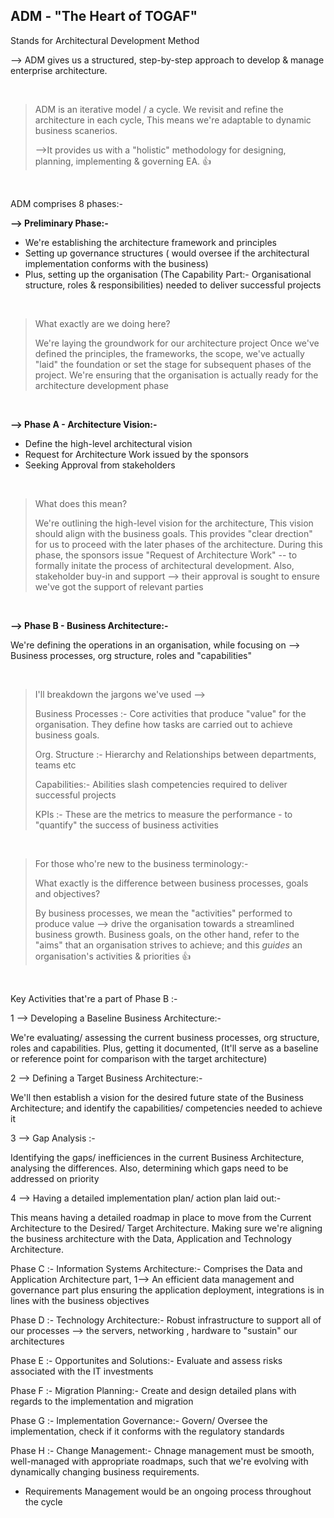  ## ADM - "The Heart of TOGAF"

Stands for Architectural Development Method

--> ADM gives us a structured, step-by-step approach to develop & manage enterprise architecture.

</br>

> ADM is an iterative model / a cycle. We revisit and refine the architecture in each cycle, This means we're adaptable to dynamic business scanerios.
>
> -->It provides us with a "holistic" methodology for designing, planning, implementing & governing EA. 👍

</br>

ADM comprises 8 phases:-

**--> Preliminary Phase:-**

- We're establishing the architecture framework and principles 
- Setting up governance structures ( would oversee if the architectural implementation conforms with the business)
- Plus, setting up the organisation (The Capability Part:- Organisational structure, roles & responsibilities) needed to deliver successful projects

</br>

> What exactly are we doing here?
>
> We're laying the groundwork for our architecture project
> Once we've defined the principles, the frameworks, the scope, we've actually "laid" the foundation or set the stage for subsequent phases of the project. We're ensuring that the organisation is actually ready for the architecture development phase

</br>

**--> Phase A - Architecture Vision:-** 

- Define the high-level architectural vision
- Request for Architecture Work issued by the sponsors
- Seeking Approval from stakeholders

</br>

> What does this mean?
>
> We're outlining the high-level vision for the architecture, This vision should align with the business goals. This provides "clear drection" for us to proceed with the later phases of the architecture. During this phase, the sponsors issue "Request of Architecture Work" -- to formally initate the process of architectural development. Also, stakeholder buy-in and support --> their approval is sought to ensure we've got the support of relevant parties

</br>

**--> Phase B - Business Architecture:-** 

We're defining the operations in an organisation, while focusing on --> Business processes, org structure, roles and "capabilities"

</br>

> I'll breakdown the jargons we've used -->
> 
> Business Processes :- Core activities that produce "value" for the organisation. They define how tasks are carried out to achieve business goals.
>
> Org. Structure :- Hierarchy and Relationships between departments, teams etc
>
> Capabilities:- Abilities slash competencies required to deliver successful projects
>
> KPIs :- These are the metrics to measure the performance - to "quantify" the success of business activities

</br>

> For those who're new to the business terminology:-
> 
> What exactly is the difference between business processes, goals and objectives?
>
> By business processes, we mean the "activities" performed to produce value --> drive the organisation towards a streamlined business growth. Business goals, on the other hand, refer to the "aims" that an organisation strives to achieve; and this _guides_ an organisation's activities & priorities 👍

</br>

Key Activities that're a part of Phase B :-

1 --> Developing a Baseline Business Architecture:- 

We're evaluating/ assessing the current business processes, org structure, roles and capabilities. Plus, getting it documented, (It'll serve as a baseline or reference point for comparison with the target architecture)

2 --> Defining a Target Business Architecture:- 

We'll then establish a vision for the desired future state of the Business Architecture; and identify the capabilities/ competencies needed to achieve it

3 --> Gap Analysis :- 

Identifying the gaps/ inefficiences in the current Business Architecture, analysing the differences. Also, determining which gaps need to be addressed on priority

4 --> Having a detailed implementation plan/ action plan laid out:-

This means having a detailed roadmap in place to move from the Current Architecture to the Desired/ Target Architecture. Making sure we're aligning the business architecture with the Data, Application and Technology Architecture.


Phase C :- Information Systems Architecture:- Comprises the Data and Application Architecture part, 1--> An efficient data management and governance part plus ensuring the application deployment, integrations is in lines with the business objectives

Phase D :- Technology Architecture:- Robust infrastructure to support all of our processes --> the servers, networking , hardware to "sustain" our architectures

Phase E :- Opportunites and Solutions:- Evaluate and assess risks associated with the IT investments

Phase F :- Migration Planning:- Create and design detailed plans with regards to the implementation and migration

Phase G :- Implementation Governance:- Govern/ Oversee the implementation, check if it conforms with the regulatory standards

Phase H :- Change Management:- Chnage management must be smooth, well-managed with appropriate roadmaps, such that we're evolving with dynamically changing business requirements.

- Requirements Management would be an ongoing process throughout the cycle






